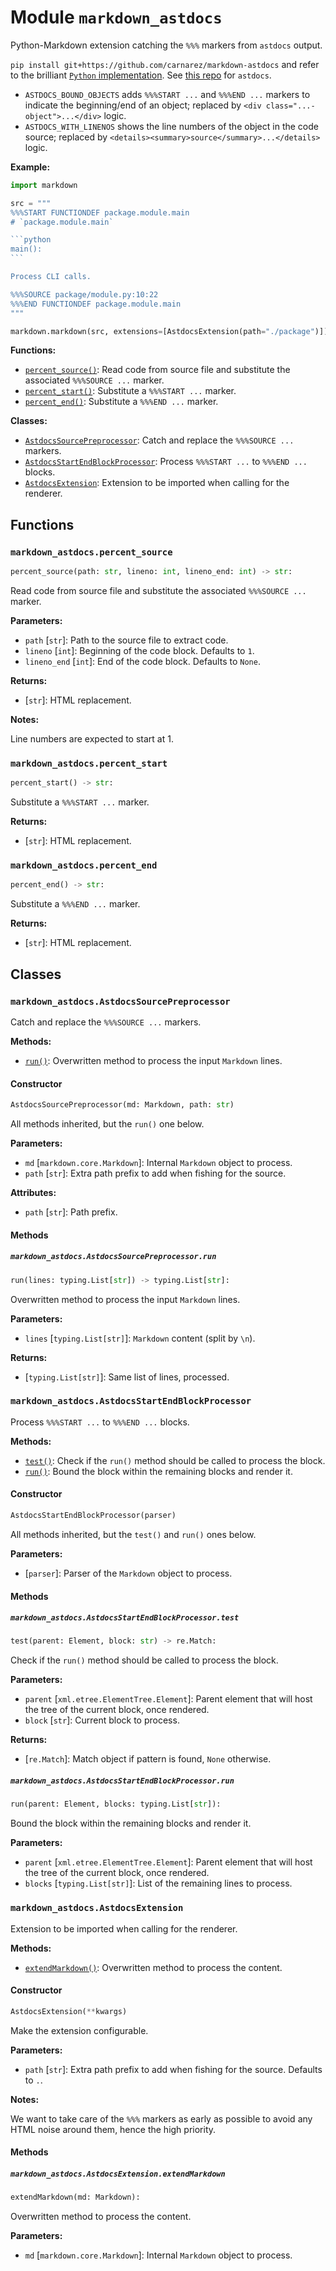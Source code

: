 # Module `markdown_astdocs`

Python-Markdown extension catching the `%%%` markers from `astdocs` output.

`pip install git+https://github.com/carnarez/markdown-astdocs` and refer to the
brilliant [`Python` implementation](https://github.com/Python-Markdown/markdown). See
[this repo](https://github.com/carnarez/astdocs) for `astdocs`.

- `ASTDOCS_BOUND_OBJECTS` adds `%%%START ...` and `%%%END ...` markers to indicate the
  beginning/end of an object; replaced by `<div class="...-object">...</div>` logic.
- `ASTDOCS_WITH_LINENOS` shows the line numbers of the object in the code source;
  replaced by `<details><summary>source</summary>...</details>` logic.

**Example:**

````python
import markdown

src = """
%%%START FUNCTIONDEF package.module.main
# `package.module.main`

```python
main():
```

Process CLI calls.

%%%SOURCE package/module.py:10:22
%%%END FUNCTIONDEF package.module.main
"""

markdown.markdown(src, extensions=[AstdocsExtension(path="./package")])
````

**Functions:**

- [`percent_source()`](#markdown_astdocspercent_source): Read code from source file and
  substitute the associated `%%%SOURCE ...` marker.
- [`percent_start()`](#markdown_astdocspercent_start): Substitute a `%%%START ...`
  marker.
- [`percent_end()`](#markdown_astdocspercent_end): Substitute a `%%%END ...` marker.

**Classes:**

- [`AstdocsSourcePreprocessor`](#markdown_astdocsastdocssourcepreprocessor): Catch and
  replace the `%%%SOURCE ...` markers.
- [`AstdocsStartEndBlockProcessor`](#markdown_astdocsastdocsstartendblockprocessor):
  Process `%%%START ...` to `%%%END ...` blocks.
- [`AstdocsExtension`](#markdown_astdocsastdocsextension): Extension to be imported when
  calling for the renderer.

## Functions

### `markdown_astdocs.percent_source`

```python
percent_source(path: str, lineno: int, lineno_end: int) -> str:
```

Read code from source file and substitute the associated `%%%SOURCE ...` marker.

**Parameters:**

- `path` \[`str`\]: Path to the source file to extract code.
- `lineno` \[`int`\]: Beginning of the code block. Defaults to `1`.
- `lineno_end` \[`int`\]: End of the code block. Defaults to `None`.

**Returns:**

- \[`str`\]: HTML replacement.

**Notes:**

Line numbers are expected to start at 1.

### `markdown_astdocs.percent_start`

```python
percent_start() -> str:
```

Substitute a `%%%START ...` marker.

**Returns:**

- \[`str`\]: HTML replacement.

### `markdown_astdocs.percent_end`

```python
percent_end() -> str:
```

Substitute a `%%%END ...` marker.

**Returns:**

- \[`str`\]: HTML replacement.

## Classes

### `markdown_astdocs.AstdocsSourcePreprocessor`

Catch and replace the `%%%SOURCE ...` markers.

**Methods:**

- [`run()`](#markdown_astdocsastdocssourcepreprocessorrun): Overwritten method to
  process the input `Markdown` lines.

#### Constructor

```python
AstdocsSourcePreprocessor(md: Markdown, path: str)
```

All methods inherited, but the `run()` one below.

**Parameters:**

- `md` \[`markdown.core.Markdown`\]: Internal `Markdown` object to process.
- `path` \[`str`\]: Extra path prefix to add when fishing for the source.

**Attributes:**

- `path` \[`str`\]: Path prefix.

#### Methods

##### `markdown_astdocs.AstdocsSourcePreprocessor.run`

```python
run(lines: typing.List[str]) -> typing.List[str]:
```

Overwritten method to process the input `Markdown` lines.

**Parameters:**

- `lines` \[`typing.List[str]`\]: `Markdown` content (split by `\n`).

**Returns:**

- \[`typing.List[str]`\]: Same list of lines, processed.

### `markdown_astdocs.AstdocsStartEndBlockProcessor`

Process `%%%START ...` to `%%%END ...` blocks.

**Methods:**

- [`test()`](#markdown_astdocsastdocsstartendblockprocessortest): Check if the `run()`
  method should be called to process the block.
- [`run()`](#markdown_astdocsastdocsstartendblockprocessorrun): Bound the block within
  the remaining blocks and render it.

#### Constructor

```python
AstdocsStartEndBlockProcessor(parser)
```

All methods inherited, but the `test()` and `run()` ones below.

**Parameters:**

- \[`parser`\]: Parser of the `Markdown` object to process.

#### Methods

##### `markdown_astdocs.AstdocsStartEndBlockProcessor.test`

```python
test(parent: Element, block: str) -> re.Match:
```

Check if the `run()` method should be called to process the block.

**Parameters:**

- `parent` \[`xml.etree.ElementTree.Element`\]: Parent element that will host the tree
  of the current block, once rendered.
- `block` \[`str`\]: Current block to process.

**Returns:**

- \[`re.Match`\]: Match object if pattern is found, `None` otherwise.

##### `markdown_astdocs.AstdocsStartEndBlockProcessor.run`

```python
run(parent: Element, blocks: typing.List[str]):
```

Bound the block within the remaining blocks and render it.

**Parameters:**

- `parent` \[`xml.etree.ElementTree.Element`\]: Parent element that will host the tree
  of the current block, once rendered.
- `blocks` \[`typing.List[str]`\]: List of the remaining lines to process.

### `markdown_astdocs.AstdocsExtension`

Extension to be imported when calling for the renderer.

**Methods:**

- [`extendMarkdown()`](#markdown_astdocsastdocsextensionextendmarkdown): Overwritten
  method to process the content.

#### Constructor

```python
AstdocsExtension(**kwargs)
```

Make the extension configurable.

**Parameters:**

- `path` \[`str`\]: Extra path prefix to add when fishing for the source. Defaults to
  `.`.

**Notes:**

We want to take care of the `%%%` markers as early as possible to avoid any HTML noise
around them, hence the high priority.

#### Methods

##### `markdown_astdocs.AstdocsExtension.extendMarkdown`

```python
extendMarkdown(md: Markdown):
```

Overwritten method to process the content.

**Parameters:**

- `md` \[`markdown.core.Markdown`\]: Internal `Markdown` object to process.
